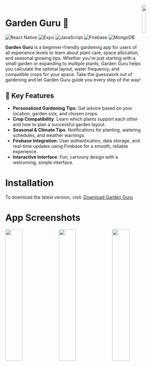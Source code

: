 <img src="https://i.imgur.com/wB3dN6h.png" align="right" width=15%>

# Garden Guru 🌱
![React Native](https://img.shields.io/badge/react_native-%2320232a.svg?style=for-the-badge&logo=react&logoColor=%2361DAFB)
![Expo](https://img.shields.io/badge/expo-000020?style=for-the-badge&logo=expo&logoColor=white)
![JavaScript](https://img.shields.io/badge/javascript-%23323330.svg?style=for-the-badge&logo=javascript&logoColor=%23F7DF1E)
![Firebase](https://img.shields.io/badge/firebase-%23039BE5.svg?style=for-the-badge&logo=firebase&logoColor=white)
![MongoDB](https://img.shields.io/badge/mongodb-%2347A248.svg?style=for-the-badge&logo=mongodb&logoColor=white)

**Garden Guru** is a beginner-friendly gardening app for users of all experience levels to learn about plant care, space allocation, and seasonal growing tips. Whether you're just starting with a small garden or expanding to multiple plants, Garden Guru helps you calculate the optimal layout, water frequency, and compatible crops for your space. Take the guesswork out of gardening and let Garden Guru guide you every step of the way!

## 🌿 Key Features
- **Personalized Gardening Tips**: Get advice based on your location, garden size, and chosen crops.
- **Crop Compatibility**: Learn which plants support each other and how to plan a successful garden layout.
- **Seasonal & Climate Tips**: Notifications for planting, watering schedules, and weather warnings.
- **Firebase Integration**: User authentication, data storage, and real-time updates using Firebase for a smooth, reliable experience.
- **Interactive Interface**: Fun, cartoony design with a welcoming, simple interface.

# Installation
To download the latest version, visit: [Download Garden Guru](exp://exp.host/@armincordic/BloomMate)

# App Screenshots
<img src="https://i.imgur.com/b4YMX4A.jpg" width=32.5%>&nbsp;<img src="https://i.imgur.com/KsA4kJW.jpg" width=32.5%>&nbsp;<img src="https://i.imgur.com/lsjvk5e.jpg" width=32.5%>
